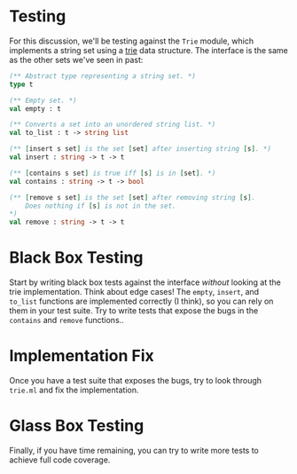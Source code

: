 # Testing

For this discussion, we'll be testing against the `Trie` module, which
implements a string set using a [trie][1] data structure. The interface
is the same as the other sets we've seen in past:

```ocaml
(** Abstract type representing a string set. *) 
type t

(** Empty set. *)
val empty : t

(** Converts a set into an unordered string list. *)
val to_list : t -> string list

(** [insert s set] is the set [set] after inserting string [s]. *)
val insert : string -> t -> t

(** [contains s set] is true iff [s] is in [set]. *)
val contains : string -> t -> bool

(** [remove s set] is the set [set] after removing string [s].
    Does nothing if [s] is not in the set.
*)
val remove : string -> t -> t
```

# Black Box Testing

Start by writing black box tests against the interface *without* looking
at the trie implementation. Think about edge cases! The `empty`, `insert`, and
`to_list` functions are implemented correctly (I think), so you can rely on them in
your test suite. Try to write tests that expose the bugs in the `contains` and
`remove` functions..

# Implementation Fix

Once you have a test suite that exposes the bugs, try to look through `trie.ml` and
fix the implementation.

# Glass Box Testing

Finally, if you have time remaining, you can try to write more tests to achieve full
code coverage.

[1]: https://en.wikipedia.org/wiki/Trie
